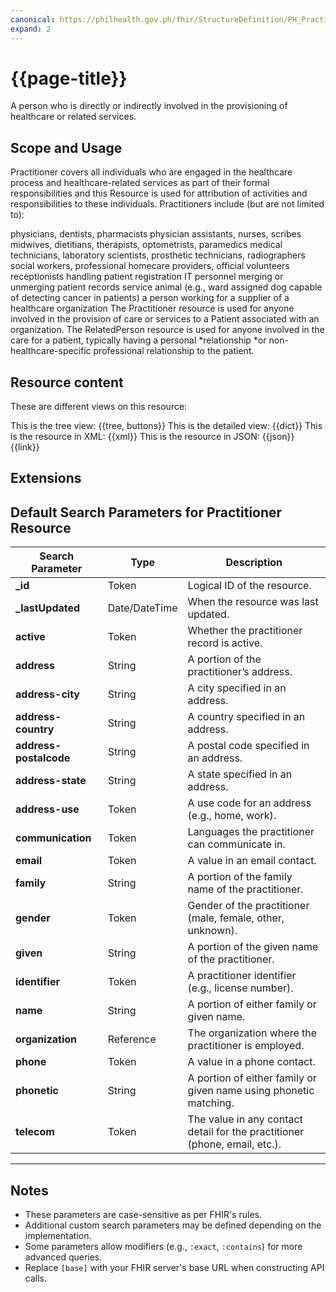 ```yaml
---
canonical: https://philhealth.gov.ph/fhir/StructureDefinition/PH_Practitioner
expand: 2
---
```


# {{page-title}}

A person who is directly or indirectly involved in the provisioning of healthcare or related services.


## Scope and Usage

Practitioner covers all individuals who are engaged in the healthcare process and healthcare-related services as part of their formal responsibilities and this Resource is used for attribution of activities and responsibilities to these individuals. Practitioners include (but are not limited to):

physicians, dentists, pharmacists
physician assistants, nurses, scribes
midwives, dietitians, therapists, optometrists, paramedics
medical technicians, laboratory scientists, prosthetic technicians, radiographers
social workers, professional homecare providers, official volunteers
receptionists handling patient registration
IT personnel merging or unmerging patient records
service animal (e.g., ward assigned dog capable of detecting cancer in patients)
a person working for a supplier of a healthcare organization
The Practitioner resource is used for anyone involved in the provision of care or services to a Patient associated with an organization. The RelatedPerson resource is used for anyone involved in the care for a patient, typically having a personal *relationship *or non-healthcare-specific professional relationship to the patient.

## Resource content

These are different views on this resource:

<tabs>
<tab title="Overview">
	This is the tree view:
	{{tree, buttons}}
</tab>
<tab title="Detailed view">
	This is the detailed view:
	{{dict}}
</tab>
<tab title="XML">
	This is the resource in XML:
	{{xml}}
</tab>
<tab title="JSON">	
	This is the resource in JSON:
	{{json}}
</tab>
<tab title="Link">
	{{link}}
</tab>
</tabs>

## Extensions

## Default Search Parameters for Practitioner Resource

| **Search Parameter**      | **Type**       | **Description**                                                                 |
|---------------------------|----------------|---------------------------------------------------------------------------------|
| **_id**                   | Token          | Logical ID of the resource.                                                    |
| **_lastUpdated**           | Date/DateTime  | When the resource was last updated.                                            |
| **active**                | Token          | Whether the practitioner record is active.                                     |
| **address**               | String         | A portion of the practitioner’s address.                                       |
| **address-city**          | String         | A city specified in an address.                                                |
| **address-country**       | String         | A country specified in an address.                                             |
| **address-postalcode**    | String         | A postal code specified in an address.                                         |
| **address-state**         | String         | A state specified in an address.                                               |
| **address-use**           | Token          | A use code for an address (e.g., home, work).                                  |
| **communication**         | Token          | Languages the practitioner can communicate in.                                 |
| **email**                 | Token          | A value in an email contact.                                                   |
| **family**                | String         | A portion of the family name of the practitioner.                              |
| **gender**                | Token          | Gender of the practitioner (male, female, other, unknown).                     |
| **given**                 | String         | A portion of the given name of the practitioner.                               |
| **identifier**            | Token          | A practitioner identifier (e.g., license number).                              |
| **name**                  | String         | A portion of either family or given name.                                      |
| **organization**          | Reference      | The organization where the practitioner is employed.                           |
| **phone**                 | Token          | A value in a phone contact.                                                    |
| **phonetic**              | String         | A portion of either family or given name using phonetic matching.              |
| **telecom**               | Token          | The value in any contact detail for the practitioner (phone, email, etc.).     |

---

## Notes
- These parameters are case-sensitive as per FHIR's rules.
- Additional custom search parameters may be defined depending on the implementation.
- Some parameters allow modifiers (e.g., `:exact`, `:contains`) for more advanced queries.
- Replace `[base]` with your FHIR server's base URL when constructing API calls.
